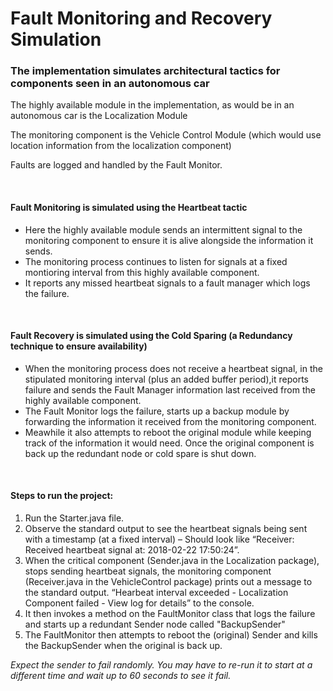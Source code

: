 # Fault Monitoring and Recovery Simulation

<html>
<body>

<h3> The implementation simulates architectural tactics for components seen in an autonomous car </h3>

<p> The highly available module in the implementation, as would be in an autonomous car is the Localization Module </p>
<p> The monitoring component is the Vehicle Control Module (which would use location information from the localization component) </p> 
<p> Faults are logged and handled by the Fault Monitor.</p> 


<br>

<h4> Fault Monitoring is simulated using the Heartbeat tactic </h4>
<ul>
  <li>Here the highly available module sends an intermittent signal to the monitoring component to ensure it is alive alongside the information it sends. </li>
  <li>The monitoring process continues to listen for signals at a fixed montioring interval from this highly available component. </li>
  <li>It reports any missed heartbeat signals to a fault manager which logs the failure.</li>
</ul>

<br>

<h4> Fault Recovery is simulated using the Cold Sparing (a Redundancy technique to ensure availability) </h4>
<ul>
<li> When the monitoring process does not receive a heartbeat signal, in the stipulated monitoring interval (plus an added buffer period),it reports failure and sends the Fault Manager information last received from the highly available component.</li>
<li>The Fault Monitor logs the failure, starts up a backup module by forwarding the information it received from the monitoring component.</li>
<li>Meawhile it also attempts to reboot the original module while keeping track of the information it would need.
Once the original component is back up the redundant node or cold spare is shut down.</li>
</ul>

<br>

<h4> Steps to run the project: </h4>

  1.	Run the Starter.java file.
  2.	Observe the standard output to see the heartbeat signals being sent with a timestamp (at a fixed interval) – Should look like “Receiver: Received heartbeat signal at: 2018-02-22 17:50:24”.
  3.	When the critical component (Sender.java in the Localization package), stops sending heartbeat signals, the monitoring component (Receiver.java in the VehicleControl package) prints out a message to the standard output.
“Hearbeat interval exceeded - Localization Component failed - View log for details” to the console.
  4. It then invokes a method on the FaultMonitor class that logs the failure and starts up a redundant Sender node called "BackupSender"
  5. The FaultMonitor then attempts to reboot the (original) Sender and kills the BackupSender when the original is back up.

<i>Expect the sender to fail randomly. You may have to re-run it to start at a different time and wait up to 60 seconds to see it fail.</i>

</body>
</html>
